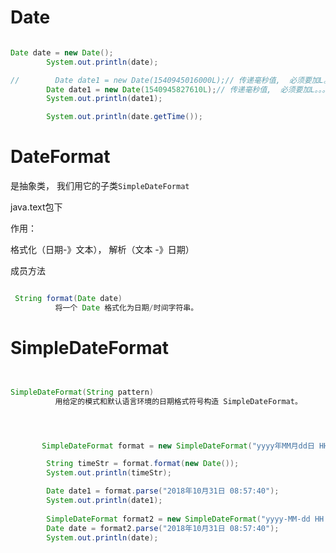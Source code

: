 # Date





```java

Date date = new Date();
        System.out.println(date);

//        Date date1 = new Date(1540945016000L);// 传递毫秒值,  必须要加L。。。
        Date date1 = new Date(1540945827610L);// 传递毫秒值,  必须要加L。。。
        System.out.println(date1);

        System.out.println(date.getTime());

```





# DateFormat

是抽象类， 我们用它的子类`SimpleDateFormat`



java.text包下



作用：

格式化（日期-》文本）， 解析（文本 -》日期）



成员方法

```java

 String format(Date date) 
          将一个 Date 格式化为日期/时间字符串。 

```







# SimpleDateFormat



```java


SimpleDateFormat(String pattern) 
          用给定的模式和默认语言环境的日期格式符号构造 SimpleDateFormat。

```



```java



	   SimpleDateFormat format = new SimpleDateFormat("yyyy年MM月dd日 HH:mm:ss");

        String timeStr = format.format(new Date());
        System.out.println(timeStr);

        Date date1 = format.parse("2018年10月31日 08:57:40");
        System.out.println(date1);
        
        SimpleDateFormat format2 = new SimpleDateFormat("yyyy-MM-dd HH:mm:ss");
        Date date = format2.parse("2018年10月31日 08:57:40");
        System.out.println(date);

```

